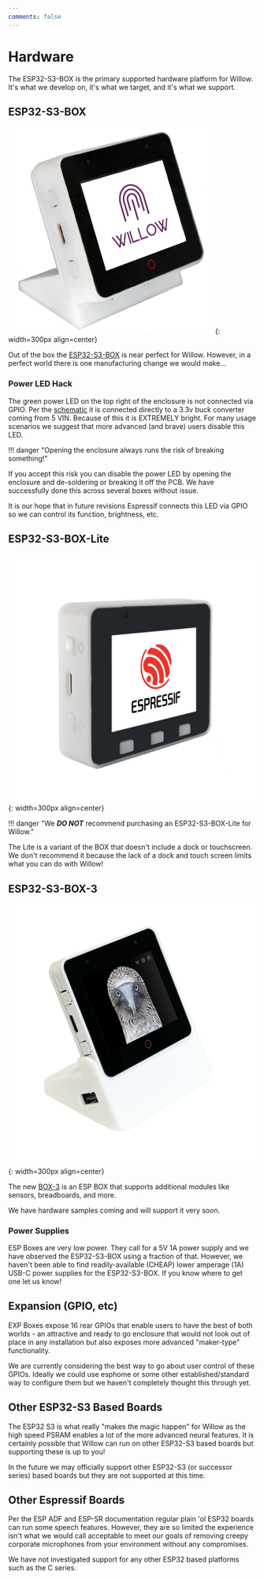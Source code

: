 ```yaml
---
comments: false
---
```


# Hardware

The ESP32-S3-BOX is the primary supported hardware platform for Willow. It's what we develop on, it's what we target, and it's what we support.

## ESP32-S3-BOX
![](images/esp32_s3_box.png){: width=300px align=center}

Out of the box the [ESP32-S3-BOX](https://github.com/espressif/esp-box/blob/master/docs/hardware_overview/esp32_s3_box/hardware_overview_for_box.md) is near perfect for Willow. However, in a perfect world there is one manufacturing change we would make...

### Power LED Hack

The green power LED on the top right of the enclosure is not connected via GPIO. Per the [schematic](https://github.com/espressif/esp-box/blob/master/hardware/esp32_s3_box_v2.5/schematic/SCH_ESP32-S3-BOX_V2.5_20211011.pdf) it is connected directly to a 3.3v buck converter coming from 5 VIN. Because of this it is EXTREMELY bright. For many usage scenarios we suggest that more advanced (and brave) users disable this LED.

!!! danger "Opening the enclosure always runs the risk of breaking something!"

If you accept this risk you can disable the power LED by opening the enclosure and de-soldering or breaking it off the PCB. We have successfully done this across several boxes without issue.

It is our hope that in future revisions Espressif connects this LED via GPIO so we can control its function, brightness, etc.

## ESP32-S3-BOX-Lite
![](images/esp32_s3_box_lite.png){: width=300px align=center}

!!! danger "We ***DO NOT*** recommend purchasing an ESP32-S3-BOX-Lite for Willow."

The Lite is a variant of the BOX that doesn't include a dock or touchscreen. We don't recommend it because the lack of a dock and touch screen limits what you can do with Willow!

## ESP32-S3-BOX-3
![](images/esp32_s3_box_3.png){: width=300px align=center}

The new [BOX-3](https://www.espressif.com/en/news/ESP32-S3-BOX-3) is an ESP BOX that supports additional modules like sensors, breadboards, and more.

We have hardware samples coming and will support it very soon.

### Power Supplies

ESP Boxes are very low power. They call for a 5V 1A power supply and we have observed the ESP32-S3-BOX using a fraction of that. However, we haven't been able to find readily-available (CHEAP) lower amperage (1A) USB-C power supplies for the ESP32-S3-BOX. If you know where to get one let us know!

## Expansion (GPIO, etc)

EXP Boxes expose 16 rear GPIOs that enable users to have the best of both worlds - an attractive and ready to go enclosure that would not look out of place in any installation but also exposes more advanced "maker-type" functionality.

We are currently considering the best way to go about user control of these GPIOs. Ideally we could use esphome or some other established/standard way to configure them but we haven't completely thought this through yet.

## Other ESP32-S3 Based Boards

The ESP32 S3 is what really "makes the magic happen" for Willow as the high speed PSRAM enables a lot of the more advanced neural features. It is certainly possible that Willow can run on other ESP32-S3 based boards but supporting these is up to you!

In the future we may officially support other ESP32-S3 (or successor series) based boards but they are not supported at this time.

## Other Espressif Boards

Per the ESP ADF and ESP-SR documentation regular plain 'ol ESP32 boards can run some speech features. However, they are so limited the experience isn't what we would call acceptable to meet our goals of removing creepy corporate microphones from your environment without any compromises.

We have not investigated support for any other ESP32 based platforms such as the C series.